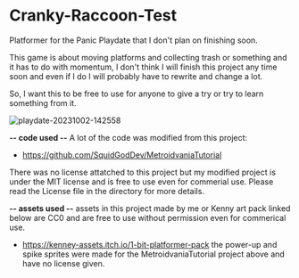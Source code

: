 # Cranky-Raccoon-Test
Platformer for the Panic Playdate that I don't plan on finishing soon.

This game is about moving platforms and collecting trash or something and it has to do with momentum, I don't think I will finish this project any time soon and even if I do I will probably have to rewrite and change a lot.

So, I want this to be free to use for anyone to give a try or try to learn something from it.

![playdate-20231002-142558](https://github.com/Raccoon-Formality/Cranky-Raccoon-Test/assets/120414230/7a2a8a0c-baac-4ba2-a2a6-f6ba3aa170b1)

**-- code used --**
A lot of the code was modified from this project:
- https://github.com/SquidGodDev/MetroidvaniaTutorial

There was no license attatched to this project but my modified project is under the MIT license and is free to use even for commerial use.
Please read the License file in the directory for more details.

**-- assets used --**
assets in this project made by me or Kenny art pack linked below are CC0 and are free to use without permission even for commerical use.
- https://kenney-assets.itch.io/1-bit-platformer-pack
the power-up and spike sprites were made for the MetroidvaniaTutorial project above and have no license given.
